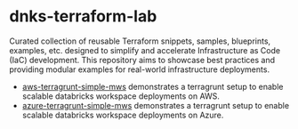 # dnks-terraform-lab

Curated collection of reusable Terraform snippets, samples, blueprints, examples, etc. designed
to simplify and accelerate Infrastructure as Code (IaC) development. This repository aims to
showcase best practices and providing modular examples for real-world infrastructure deployments.

* [aws-terragrunt-simple-mws](aws-terragrunt-simple-mws) demonstrates a terragrunt setup to enable scalable databricks workspace deployments on AWS.
* [azure-terragrunt-simple-mws](azure-terragrunt-simple-mws) demonstrates a terragrunt setup to enable scalable databricks workspace deployments on Azure.

